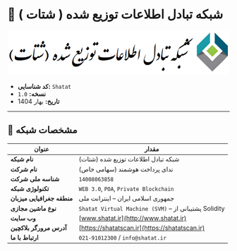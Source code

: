 # 📡 شبکه تبادل اطلاعات توزیع شده ( شتات )

![[لوگوی شتات]](https://github.com/shatathub/wp/blob/main/logo.png?raw=true)

- **کد شناسایی:** `Shatat`  
- **نسخه:** `1.0`  
- **تاریخ:** بهار 1404  

---

## 🔧 مشخصات شبکه

| عنوان | مقدار |
|-------|-------|
| **نام شبکه** | شبکه تبادل اطلاعات توزیع شده (شتات) |
| **نام شرکت** | ندای پرداخت هوشمند (سهامی خاص) |
| **شناسه ملی شرکت** | `14008063858` |
| **تکنولوژی شبکه** | `WEB 3.0`, `POA`, `Private Blockchain` |
| **منطقه جغرافیایی میزبان** | جمهوری اسلامی ایران – اینترانت ملی |
| **نوع ماشین مجازی** | `Shatat Virtual Machine (SVM)` – پشتیبانی از Solidity |
| **وب سایت** | [www.shatat.ir](http://www.shatat.ir) |
| **آدرس مرورگر بلاکچین** | [https://shatatscan.ir](https://shatatscan.ir) |
| **ارتباط با ما** | `021-91012300` / `info@shatat.ir` |
